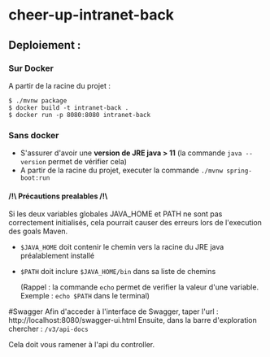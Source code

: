 # cheer-up-intranet-back

## Deploiement :
### Sur Docker
A partir de la racine du projet :

    $ ./mvnw package 
    $ docker build -t intranet-back .
    $ docker run -p 8080:8080 intranet-back
### Sans docker
- S'assurer d'avoir une **version de JRE java > 11** (la commande `java --version` permet de vérifier cela)
- A partir de la racine du projet, executer la commande `./mvnw spring-boot:run`

#### /!\ Précautions prealables /!\
Si les deux variables globales JAVA_HOME et PATH ne sont pas correctement initialisés, cela pourrait causer des erreurs lors de l'execution des goals Maven.
- `$JAVA_HOME` doit contenir le chemin vers la racine du JRE java préalablement installé
- `$PATH` doit inclure `$JAVA_HOME/bin` dans sa liste de chemins

  (Rappel : la commande `echo` permet de verifier la valeur d'une variable. Exemple : `echo $PATH` dans le terminal)

#Swagger
Afin d'acceder à l'interface de Swagger, taper l'url :
    http://localhost:8080/swagger-ui.html
Ensuite, dans la barre d'exploration chercher : `/v3/api-docs`

Cela doit vous ramener à l'api du controller.
